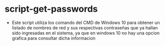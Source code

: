 # script-get-passwords

- Este script utiliza los comando del CMD de Windows 10 para obtener un listado de nombres de red y sus respectivas contraseñas 
  que ya hallan sido ingresadas en el sistema, ya que en windows 10 no hay una opcion grafica para consultar dicha informacion
